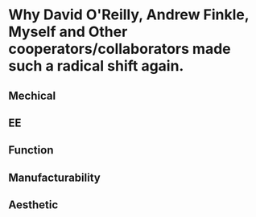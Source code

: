 # Why David O'Reilly, Andrew Finkle, Myself and Other cooperators/collaborators made such a radical shift again.

##  Mechical

## EE

## Function

## Manufacturability

## Aesthetic

